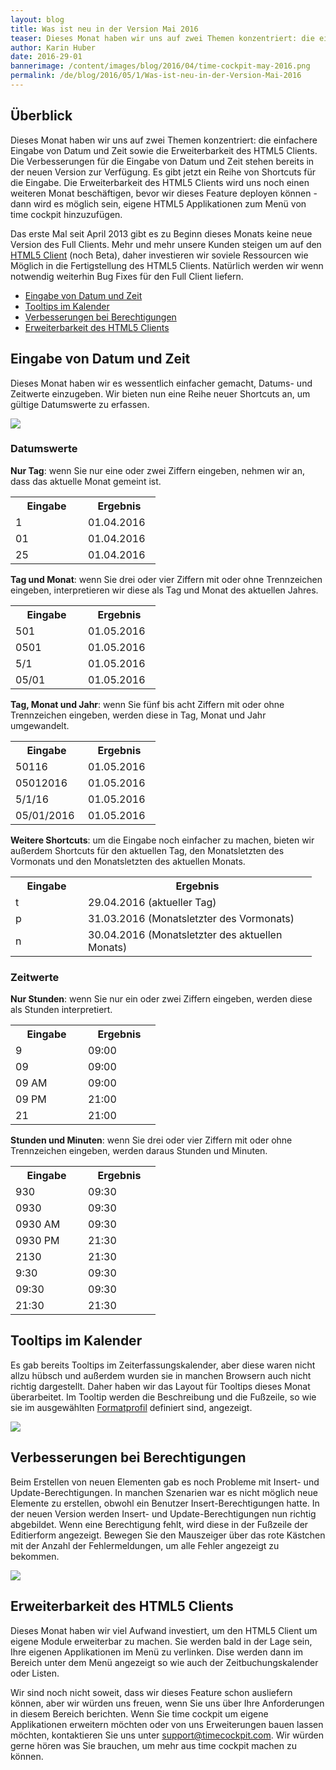 ```yaml
---
layout: blog
title: Was ist neu in der Version Mai 2016
teaser: Dieses Monat haben wir uns auf zwei Themen konzentriert: die einfachere Eingabe von Datum und Zeit sowie die Erweiterbarkeit des HTML5 Clients. Die Verbesserungen für die Eingabe von Datum und Zeit stehen bereits in der neuen Version zur Verfügung. Es gibt jetzt ein Reihe von Shortcuts für die Eingabe. Die Erweiterbarkeit des HTML5 Clients wird uns noch einen weiteren Monat beschäftigen, bevor wir dieses Feature deployen können - dann wird es möglich sein, eigene HTML5 Applikationen zum Menü von time cockpit hinzuzufügen.
author: Karin Huber
date: 2016-29-01
bannerimage: /content/images/blog/2016/04/time-cockpit-may-2016.png
permalink: /de/blog/2016/05/1/Was-ist-neu-in-der-Version-Mai-2016
---
```


<h2 xmlns="http://www.w3.org/1999/xhtml">Überblick
<br /></h2><p xmlns="http://www.w3.org/1999/xhtml">Dieses Monat haben wir uns auf zwei Themen konzentriert: die einfachere Eingabe von Datum und Zeit sowie die Erweiterbarkeit des HTML5 Clients. Die Verbesserungen für die Eingabe von Datum und Zeit stehen bereits in der neuen Version zur Verfügung. Es gibt jetzt ein Reihe von Shortcuts für die Eingabe. Die Erweiterbarkeit des HTML5 Clients wird uns noch einen weiteren Monat beschäftigen, bevor wir dieses Feature deployen können - dann wird es möglich sein, eigene HTML5 Applikationen zum Menü von time cockpit hinzuzufügen.</p><p xmlns="http://www.w3.org/1999/xhtml">Das erste Mal seit April 2013 gibt es zu Beginn dieses Monats keine neue Version des Full Clients. Mehr und mehr unsere Kunden steigen um auf den <a href="https://web.timecockpit.com/" title="time cockpit HTML5 Client" target="_blank">HTML5 Client</a> (noch Beta), daher investieren wir soviele Ressourcen wie Möglich in die Fertigstellung des HTML5 Clients. Natürlich werden wir wenn notwendig weiterhin Bug Fixes für den Full Client liefern.</p><ul xmlns="http://www.w3.org/1999/xhtml">
  <li>
    <a href="#date-input">Eingabe von Datum und Zeit</a>
  </li>
  <li>
    <a href="#tooltips">Tooltips im Kalender</a>
  </li>
  <li>
    <a href="#permissions">Verbesserungen bei Berechtigungen</a>
  </li>
  <li>
    <a href="#extensibility">Erweiterbarkeit des HTML5 Clients</a>
  </li>
</ul><h2 xmlns="http://www.w3.org/1999/xhtml">
  <a name="date-input" id="date-input" class="mce-item-anchor"></a>Eingabe von Datum und Zeit</h2><p xmlns="http://www.w3.org/1999/xhtml">Dieses Monat haben wir es wessentlich einfacher gemacht, Datums- und Zeitwerte einzugeben. Wir bieten nun eine Reihe neuer Shortcuts an, um gültige Datumswerte zu erfassen.</p><p xmlns="http://www.w3.org/1999/xhtml">
  <img src="{{site.baseurl}}/content/images/blog/2016/04/date-and-time-input.gif" />
</p><h3 xmlns="http://www.w3.org/1999/xhtml">Datumswerte
<br /></h3><p xmlns="http://www.w3.org/1999/xhtml">
  <strong>Nur Tag</strong>: wenn Sie nur eine oder zwei Ziffern eingeben, nehmen wir an, dass das aktuelle Monat gemeint ist.</p><table class="infoTable" xmlns="http://www.w3.org/1999/xhtml">
  <tbody>
    <tr>
      <th width="100">Eingabe
<br /></th>
      <th width="100">Ergebnis
<br /></th>
    </tr>
    <tr>
      <td>1</td>
      <td>01.04.2016
<br /></td>
    </tr>
    <tr>
      <td>01</td>
      <td>01.04.2016</td>
    </tr>
    <tr>
      <td>25</td>
      <td>01.04.2016</td>
    </tr>
  </tbody>
</table><p xmlns="http://www.w3.org/1999/xhtml">
  <strong>Tag und Monat</strong>: wenn Sie drei oder vier Ziffern mit oder ohne Trennzeichen eingeben, interpretieren wir diese als Tag und Monat des aktuellen Jahres.</p><table class="infoTable" xmlns="http://www.w3.org/1999/xhtml">
  <tbody>
    <tr>
      <th width="100">Eingabe</th>
      <th width="100">Ergebnis</th>
    </tr>
    <tr>
      <td>501</td>
      <td>01.05.2016
<br /></td>
    </tr>
    <tr>
      <td>0501</td>
      <td>01.05.2016</td>
    </tr>
    <tr>
      <td>5/1</td>
      <td>01.05.2016</td>
    </tr>
    <tr>
      <td>05/01</td>
      <td>01.05.2016</td>
    </tr>
  </tbody>
</table><p xmlns="http://www.w3.org/1999/xhtml">
  <strong>Tag, Monat und Jahr</strong>: wenn Sie fünf bis acht Ziffern mit oder ohne Trennzeichen eingeben, werden diese in Tag, Monat und Jahr umgewandelt.</p><table class="infoTable" xmlns="http://www.w3.org/1999/xhtml">
  <tbody>
    <tr>
      <th width="100">Eingabe</th>
      <th width="100">Ergebnis</th>
    </tr>
    <tr>
      <td>50116</td>
      <td>01.05.2016</td>
    </tr>
    <tr>
      <td>05012016</td>
      <td>01.05.2016</td>
    </tr>
    <tr>
      <td>5/1/16</td>
      <td>01.05.2016</td>
    </tr>
    <tr>
      <td>05/01/2016</td>
      <td>01.05.2016</td>
    </tr>
  </tbody>
</table><p xmlns="http://www.w3.org/1999/xhtml">
  <strong>Weitere Shortcuts</strong>: um die Eingabe noch einfacher zu machen, bieten wir außerdem Shortcuts für den aktuellen Tag, den Monatsletzten des Vormonats und den Monatsletzten des aktuellen Monats.</p><table class="infoTable" xmlns="http://www.w3.org/1999/xhtml">
  <tbody>
    <tr>
      <th width="100">Eingabe</th>
      <th width="350">Ergebnis</th>
    </tr>
    <tr>
      <td>t</td>
      <td>29.04.2016 (aktueller Tag)
<br /></td>
    </tr>
    <tr>
      <td>p</td>
      <td>31.03.2016 (Monatsletzter des Vormonats)
<br /></td>
    </tr>
    <tr>
      <td>n</td>
      <td>30.04.2016 (Monatsletzter des aktuellen Monats)
<br /></td>
    </tr>
  </tbody>
</table><h3 xmlns="http://www.w3.org/1999/xhtml">Zeitwerte
<br /></h3><p xmlns="http://www.w3.org/1999/xhtml">
  <strong>Nur Stunden</strong>: wenn Sie nur ein oder zwei Ziffern eingeben, werden diese als Stunden interpretiert.</p><table class="infoTable" xmlns="http://www.w3.org/1999/xhtml">
  <tbody>
    <tr>
      <th width="100">Eingabe</th>
      <th width="100">Ergebnis</th>
    </tr>
    <tr>
      <td>9</td>
      <td>09:00</td>
    </tr>
    <tr>
      <td>09</td>
      <td>09:00</td>
    </tr>
    <tr>
      <td>09 AM</td>
      <td>09:00</td>
    </tr>
    <tr>
      <td>09 PM</td>
      <td>21:00</td>
    </tr>
    <tr>
      <td>21</td>
      <td>21:00
<br /></td>
    </tr>
  </tbody>
</table><p xmlns="http://www.w3.org/1999/xhtml">
  <strong>Stunden und Minuten</strong>: wenn Sie drei oder vier Ziffern mit oder ohne Trennzeichen eingeben, werden daraus Stunden und Minuten.</p><table class="infoTable" xmlns="http://www.w3.org/1999/xhtml">
  <tbody>
    <tr>
      <th width="100">Eingabe</th>
      <th width="100">Ergebnis</th>
    </tr>
    <tr>
      <td>930</td>
      <td>09:30
<br /></td>
    </tr>
    <tr>
      <td>0930</td>
      <td>09:30</td>
    </tr>
    <tr>
      <td>0930 AM</td>
      <td>09:30</td>
    </tr>
    <tr>
      <td>0930 PM</td>
      <td>21:30</td>
    </tr>
    <tr>
      <td>2130</td>
      <td>21:30</td>
    </tr>
    <tr>
      <td>9:30</td>
      <td>09:30</td>
    </tr>
    <tr>
      <td>09:30</td>
      <td>09:30</td>
    </tr>
    <tr>
      <td>21:30</td>
      <td>21:30
<br /></td>
    </tr>
  </tbody>
</table><h2 xmlns="http://www.w3.org/1999/xhtml">
  <a name="tooltips" id="tooltips" class="mce-item-anchor"></a>Tooltips im Kalender</h2><p xmlns="http://www.w3.org/1999/xhtml">Es gab bereits Tooltips im Zeiterfassungskalender, aber diese waren nicht allzu hübsch und außerdem wurden sie in manchen Browsern auch nicht richtig dargestellt. Daher haben wir das Layout für Tooltips dieses Monat überarbeitet. Im Tooltip werden die Beschreibung und die Fußzeile, so wie sie im ausgewählten <a href="https://help.timecockpit.com/?topic=html/95b1ce59-c4ec-461a-ba9b-cb978295c3de.htm" title="Formatprofile im Zeitbuchungskalender" target="_blank">Formatprofil</a> definiert sind, angezeigt.</p><p xmlns="http://www.w3.org/1999/xhtml">
  <img src="{{site.baseurl}}/content/images/blog/2016/04/tooltips.png" />
</p><h2 xmlns="http://www.w3.org/1999/xhtml">
  <a name="permissions" id="permissions" class="mce-item-anchor"></a>Verbesserungen bei Berechtigungen</h2><p xmlns="http://www.w3.org/1999/xhtml">Beim Erstellen von neuen Elementen gab es noch Probleme mit Insert- und Update-Berechtigungen. In manchen Szenarien war es nicht möglich neue Elemente zu erstellen, obwohl ein Benutzer Insert-Berechtigungen hatte. In der neuen Version werden Insert- und Update-Berechtigungen nun richtig abgebildet. Wenn eine Berechtigung fehlt, wird diese in der Fußzeile der Editierform angezeigt. Bewegen Sie den Mauszeiger über das rote Kästchen mit der Anzahl der Fehlermeldungen, um alle Fehler angezeigt zu bekommen.</p><p xmlns="http://www.w3.org/1999/xhtml">
  <img src="{{site.baseurl}}/content/images/blog/2016/04/write-permission.png" />
</p><h2 xmlns="http://www.w3.org/1999/xhtml">
  <a name="extensibility" id="extensibility" class="mce-item-anchor"></a>Erweiterbarkeit des HTML5 Clients</h2><p xmlns="http://www.w3.org/1999/xhtml">Dieses Monat haben wir viel Aufwand investiert, um den HTML5 Client um eigene Module erweiterbar zu machen. Sie werden bald in der Lage sein, Ihre eigenen Applikationen im Menü zu verlinken. Dise werden dann im Bereich unter dem Menü angezeigt so wie auch der Zeitbuchungskalender oder Listen.</p><p xmlns="http://www.w3.org/1999/xhtml">Wir sind noch nicht soweit, dass wir dieses Feature schon ausliefern können, aber wir würden uns freuen, wenn Sie uns über Ihre Anforderungen in diesem Bereich berichten. Wenn Sie time cockpit um eigene Applikationen erweitern möchten oder von uns Erweiterungen bauen lassen möchten, kontaktieren Sie uns unter <a href="mailto:support@timecockpit.com">support@timecockpit.com</a>. Wir würden gerne hören was Sie brauchen, um mehr aus time cockpit machen zu können.</p>